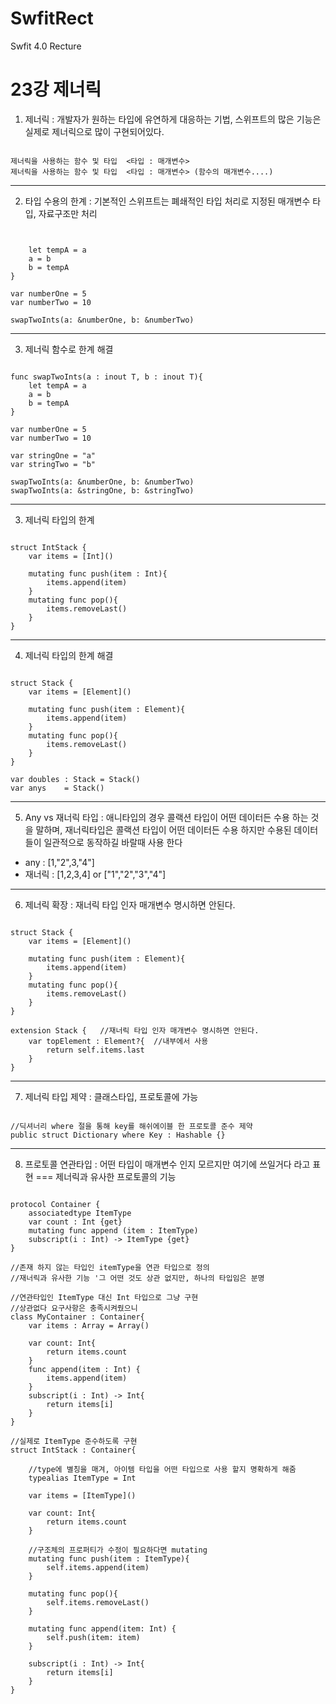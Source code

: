 # SwfitRect
Swfit 4.0 Recture

23강 제너릭
===========
1. 제너릭 : 개발자가 원하는 타입에 유연하게 대응하는 기법, 스위프트의 많은 기능은 실제로 제너릭으로 많이 구현되어있다.
<pre><code>
제너릭을 사용하는 함수 및 타입  <타입 : 매개변수>
제너릭을 사용하는 함수 및 타입  <타입 : 매개변수> (함수의 매개변수....)
</pre></code>
* * *
2. 타입 수용의 한계 : 기본적인 스위프트는 폐쇄적인 타입 처리로 지정된 매개변수 타입, 자료구조만 처리
<pre><code>

    let tempA = a
    a = b
    b = tempA
}

var numberOne = 5
var numberTwo = 10

swapTwoInts(a: &numberOne, b: &numberTwo)
</pre></code>
* * *
3. 제너릭 함수로 한계 해결
<pre><code>
func swapTwoInts<T>(a : inout T, b : inout T){
    let tempA = a
    a = b
    b = tempA
}

var numberOne = 5
var numberTwo = 10

var stringOne = "a"
var stringTwo = "b"

swapTwoInts(a: &numberOne, b: &numberTwo)
swapTwoInts(a: &stringOne, b: &stringTwo)
</pre></code>
* * *
3. 제너릭 타입의 한계
<pre><code>
struct IntStack {
    var items = [Int]()
    
    mutating func push(item : Int){
        items.append(item)
    }
    mutating func pop(){
        items.removeLast()
    }
}
</pre></code>
* * *
4. 제너릭 타입의 한계 해결
<pre><code>
struct Stack <Element>{
    var items = [Element]()
    
    mutating func push(item : Element){
        items.append(item)
    }
    mutating func pop(){
        items.removeLast()
    }
}

var doubles : Stack<Double> = Stack<Double>()
var anys    = Stack<Any>()
</pre></code>
* * *
5. Any vs 재너릭 타입 : 애니타입의 경우 콜랙션 타입이 어떤 데이터든 수용 하는 것을 말하며, 재너릭타입은 콜랙션 타입이 어떤 데이터든 수용 하지만 수용된 데이터들이 일관적으로 동작하길 바랄때 사용 한다
* any : [1,"2",3,"4"]
* 재너릭 : [1,2,3,4] or ["1","2","3","4"]
* * *
6. 제너릭 확장 : 재너릭 타입 인자 매개변수 명시하면 안된다.
<pre><code>
struct Stack <Element>{
    var items = [Element]()
    
    mutating func push(item : Element){
        items.append(item)
    }
    mutating func pop(){
        items.removeLast()
    }
}

extension Stack {   //재너릭 타입 인자 매개변수 명시하면 안된다.
    var topElement : Element?{  //내부에서 사용
        return self.items.last
    }
}
</pre></code>
* * *
7. 제너릭 타입 제약 : 클래스타입, 프로토콜에 가능
<pre><code>
//딕셔너리 where 절을 통해 key를 해쉬에이블 한 프로토콜 준수 제약
public struct Dictionary<Key, Value> where Key : Hashable {}
</pre></code>
* * *
8. 프로토콜 연관타입 : 어떤 타입이 매개변수 인지 모르지만 여기에 쓰일거다 라고 표현 === 제너릭과 유사한 프로토콜의 기능
<pre><code>
protocol Container {
    associatedtype ItemType
    var count : Int {get}
    mutating func append (item : ItemType)
    subscript(i : Int) -> ItemType {get}
}

//존재 하지 않는 타입인 itemType을 연관 타입으로 정의
//재너릭과 유사한 기능 '그 어떤 것도 상관 없지만, 하나의 타입임은 분명

//연관타입인 ItemType 대신 Int 타입으로 그냥 구현
//상관없다 요구사항은 충족시켜줬으니
class MyContainer : Container{
    var items : Array = Array()
    
    var count: Int{
        return items.count
    }
    func append(item : Int) {
        items.append(item)
    }
    subscript(i : Int) -> Int{
        return items[i]
    }
}

//실제로 ItemType 준수하도록 구현
struct IntStack : Container{
    
    //type에 별칭을 매겨, 아이템 타입을 어떤 타입으로 사용 할지 명확하게 해줌
    typealias ItemType = Int
    
    var items = [ItemType]()
    
    var count: Int{
        return items.count
    }

    //구조체의 프로퍼티가 수정이 필요하다면 mutating
    mutating func push(item : ItemType){
        self.items.append(item)
    }
    
    mutating func pop(){
        self.items.removeLast()
    }
    
    mutating func append(item: Int) {
        self.push(item: item)
    }
        
    subscript(i : Int) -> Int{
        return items[i]
    }
}
</pre></code>
